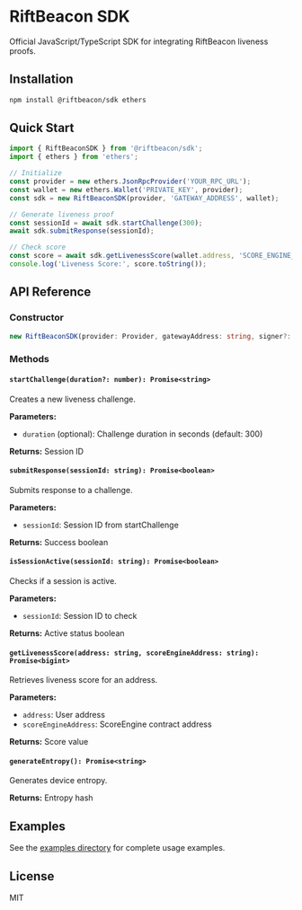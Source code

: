 # RiftBeacon SDK

Official JavaScript/TypeScript SDK for integrating RiftBeacon liveness proofs.

## Installation

```bash
npm install @riftbeacon/sdk ethers
```

## Quick Start

```typescript
import { RiftBeaconSDK } from '@riftbeacon/sdk';
import { ethers } from 'ethers';

// Initialize
const provider = new ethers.JsonRpcProvider('YOUR_RPC_URL');
const wallet = new ethers.Wallet('PRIVATE_KEY', provider);
const sdk = new RiftBeaconSDK(provider, 'GATEWAY_ADDRESS', wallet);

// Generate liveness proof
const sessionId = await sdk.startChallenge(300);
await sdk.submitResponse(sessionId);

// Check score
const score = await sdk.getLivenessScore(wallet.address, 'SCORE_ENGINE_ADDRESS');
console.log('Liveness Score:', score.toString());
```

## API Reference

### Constructor

```typescript
new RiftBeaconSDK(provider: Provider, gatewayAddress: string, signer?: Signer)
```

### Methods

#### `startChallenge(duration?: number): Promise<string>`

Creates a new liveness challenge.

**Parameters:**
- `duration` (optional): Challenge duration in seconds (default: 300)

**Returns:** Session ID

#### `submitResponse(sessionId: string): Promise<boolean>`

Submits response to a challenge.

**Parameters:**
- `sessionId`: Session ID from startChallenge

**Returns:** Success boolean

#### `isSessionActive(sessionId: string): Promise<boolean>`

Checks if a session is active.

**Parameters:**
- `sessionId`: Session ID to check

**Returns:** Active status boolean

#### `getLivenessScore(address: string, scoreEngineAddress: string): Promise<bigint>`

Retrieves liveness score for an address.

**Parameters:**
- `address`: User address
- `scoreEngineAddress`: ScoreEngine contract address

**Returns:** Score value

#### `generateEntropy(): Promise<string>`

Generates device entropy.

**Returns:** Entropy hash

## Examples

See the [examples directory](./examples) for complete usage examples.

## License

MIT

